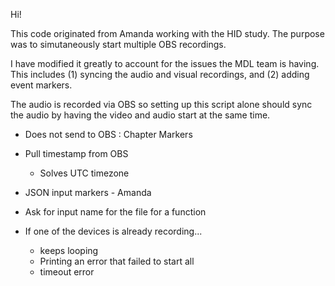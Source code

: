 Hi! 

This code originated from Amanda working with the HID study. The purpose was to simutaneously start multiple OBS recordings.

I have modified it greatly to account for the issues the MDL team is having. This includes (1) syncing the audio and visual recordings, and (2) adding event markers.

The audio is recorded via OBS so setting up this script alone should sync the audio by having the video and audio start at the same time.

* Does not send to OBS : Chapter Markers

* Pull timestamp from OBS
    * Solves UTC timezone

* JSON input markers - Amanda

* Ask for input name for the file for a function

* If one of the devices is already recording...
    * keeps looping
    * Printing an error that failed to start all
    * timeout error